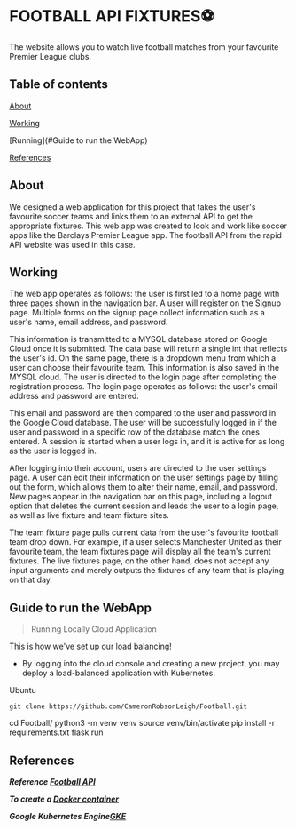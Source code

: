 # FOOTBALL API FIXTURES⚽
The website allows you to watch live football matches from your favourite Premier League clubs.

## Table of contents

[About](#About "Goto About")

[Working](#Working )

[Running](#Guide to run the WebApp)

[References](#References)


 

      
  

## About 
  
 We designed a web application for this project that takes the user's favourite soccer teams and links them to an external API to get the appropriate fixtures. This web app was created to look and work like soccer apps like the Barclays Premier League app. The football API from the rapid API website was used in this case.


## Working
 
The web app operates as follows: the user is first led to a home page with three pages shown in the navigation bar. A user will register on the Signup page. Multiple forms on the signup page collect information such as a user's name, email address, and password.

This information is transmitted to a MYSQL database stored on Google Cloud once it is submitted. The data base will return a single int that reflects the user's id. On the same page, there is a dropdown menu from which a user can choose their favourite team.
This information is also saved in the MYSQL cloud. The user is directed to the login page after completing the registration process. The login page operates as follows: the user's email address and password are entered.

This email and password are then compared to the user and password in the Google Cloud database. The user will be successfully logged in if the user and password in a specific row of the database match the ones entered. A session is started when a user logs in, and it is active for as long as the user is logged in.

After logging into their account, users are directed to the user settings page. A user can edit their information on the user settings page by filling out the form, which allows them to alter their name, email, and password. New pages appear in the navigation bar on this page, including a logout option that deletes the current session and leads the user to a login page, as well as live fixture and team fixture sites.


The team fixture page pulls current data from the user's favourite football team drop down. For example, if a user selects Manchester United as their favourite team, the team fixtures page will display all the team's current fixtures. The live fixtures page, on the other hand, does not accept any input arguments and merely outputs the fixtures of any team that is playing on that day.  

## Guide to run the WebApp

> Running Locally
> Cloud Application
> 


This is how we've set up our load balancing!

* By logging into the cloud console and creating a new project, you may deploy a load-balanced application with Kubernetes.
 
Ubuntu
```
git clone https://github.com/CameronRobsonLeigh/Football.git

```

cd Football/
python3 -m venv venv
source venv/bin/activate
pip install -r requirements.txt
flask run





## References 

***Reference [Football API](https://www.api-football.com/)***

***To create a [Docker container](https://docs.github.com/en/github-ae@latest/actions/creating-actions/creating-a-docker-container-action#creating-a-dockerfile)***

***Google Kubernetes Engine[GKE](https://cloud.google.com/kubernetes-engine/docs/tutorials/hello-app)***


